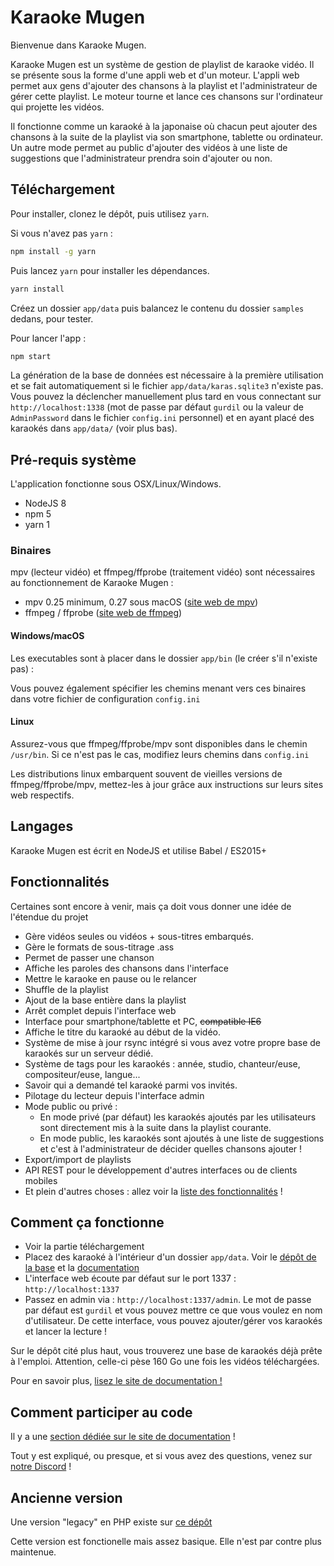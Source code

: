 # Karaoke Mugen

Bienvenue dans Karaoke Mugen.

Karaoke Mugen est un système de gestion de playlist de karaoke vidéo. Il se présente sous la forme d'une appli web et d'un moteur. L'appli web permet aux gens d'ajouter des chansons à la playlist et l'administrateur de gérer cette playlist. Le moteur tourne et lance ces chansons sur l'ordinateur qui projette les vidéos.

Il fonctionne comme un karaoké à la japonaise où chacun peut ajouter des chansons à la suite de la playlist via son smartphone, tablette ou ordinateur. Un autre mode permet au public d'ajouter des vidéos à une liste de suggestions que l'administrateur prendra soin d'ajouter ou non.

## Téléchargement

Pour installer, clonez le dépôt, puis utilisez `yarn`.

Si vous n'avez pas `yarn` :

```sh
npm install -g yarn
```

Puis lancez `yarn` pour installer les dépendances.

```sh
yarn install
```

Créez un dossier `app/data` puis balancez le contenu du dossier `samples` dedans, pour tester.

Pour lancer l'app :

```sh
npm start
```

La génération de la base de données est nécessaire à la première utilisation et se fait automatiquement si le fichier `app/data/karas.sqlite3` n'existe pas. Vous pouvez la déclencher manuellement plus tard en vous connectant sur `http://localhost:1338` (mot de passe par défaut `gurdil` ou la valeur de `AdminPassword` dans le fichier `config.ini` personnel) et en ayant placé des karaokés dans `app/data/` (voir plus bas).

## Pré-requis système

L'application fonctionne sous OSX/Linux/Windows.

* NodeJS 8
* npm 5
* yarn 1


### Binaires

mpv (lecteur vidéo) et ffmpeg/ffprobe (traitement vidéo) sont nécessaires au fonctionnement de Karaoke Mugen :

* mpv 0.25 minimum, 0.27 sous macOS ([site web de mpv](http://mpv.io))
* ffmpeg / ffprobe ([site web de ffmpeg](http://www.ffmpeg.org))

#### Windows/macOS

Les executables sont à placer dans le dossier `app/bin` (le créer s'il n'existe pas) :

Vous pouvez également spécifier les chemins menant vers ces binaires dans votre fichier de configuration `config.ini`

#### Linux

Assurez-vous que ffmpeg/ffprobe/mpv sont disponibles dans le chemin `/usr/bin`. Si ce n'est pas le cas, modifiez leurs chemins dans `config.ini`

Les distributions linux embarquent souvent de vieilles versions de ffmpeg/ffprobe/mpv, mettez-les à jour grâce aux instructions sur leurs sites web respectifs.

## Langages

Karaoke Mugen est écrit en NodeJS et utilise Babel / ES2015+

## Fonctionnalités

Certaines sont encore à venir, mais ça doit vous donner une idée de l'étendue du projet

* Gère vidéos seules ou vidéos + sous-titres embarqués.
* Gère le formats de sous-titrage .ass
* Permet de passer une chanson
* Affiche les paroles des chansons dans l'interface
* Mettre le karaoke en pause ou le relancer
* Shuffle de la playlist
* Ajout de la base entière dans la playlist
* Arrêt complet depuis l'interface web
* Interface pour smartphone/tablette et PC, ~~compatible IE6~~
* Affiche le titre du karaoké au début de la vidéo.
* Système de mise à jour rsync intégré si vous avez votre propre base de karaokés sur un serveur dédié.
* Système de tags pour les karaokés : année, studio, chanteur/euse, compositeur/euse, langue...
* Savoir qui a demandé tel karaoké parmi vos invités.
* Pilotage du lecteur depuis l'interface admin
* Mode public ou privé :
  * En mode privé (par défaut) les karaokés ajoutés par les utilisateurs sont directement mis à la suite dans la playlist courante.
  * En mode public, les karaokés sont ajoutés à une liste de suggestions et c'est à l'administrateur de décider quelles chansons ajouter !
* Export/import de playlists
* API REST pour le développement d'autres interfaces ou de clients mobiles
* Et plein d'autres choses : allez voir la [liste des fonctionnalités](http://mugen.karaokes.moe/features.html) !

## Comment ça fonctionne

* Voir la partie téléchargement
* Placez des karaoké à l'intérieur d'un dossier `app/data`. Voir le [dépôt de la base](https://lab.shelter.moe/karaokemugen/karaokebase) et la [documentation](http://mugen.karaokes.moe/docs/user-guide/manage/)
* L'interface web écoute par défaut sur le port 1337 : `http://localhost:1337`
* Passez en admin via : `http://localhost:1337/admin`. Le mot de passe par défaut est `gurdil` et vous pouvez mettre ce que vous voulez en nom d'utilisateur. De cette interface, vous pouvez ajouter/gérer vos karaokés et lancer la lecture !

Sur le dépôt cité plus haut, vous trouverez une base de karaokés déjà prête à l'emploi. Attention, celle-ci pèse 160 Go une fois les vidéos téléchargées.

Pour en savoir plus, [lisez le site de documentation !](http://mugen.karaokes.moe/docs/)

## Comment participer au code

Il y a une [section dédiée sur le site de documentation](http://mugen.karaokes.moe/docs/dev-guide/code/) !

Tout y est expliqué, ou presque, et si vous avez des questions, venez sur [notre Discord](https://discord.gg/a8dMYek) !

## Ancienne version

Une version "legacy" en PHP existe sur [ce dépôt](https://lab.shelter.moe/karaokemugen/toyundamugen-app-legacy)

Cette version est fonctionelle mais assez basique. Elle n'est par contre plus maintenue.
